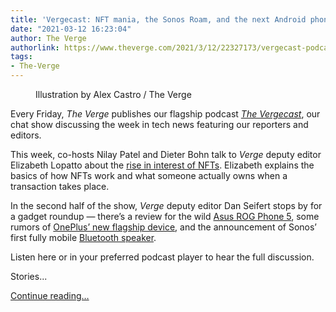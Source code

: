 ```yaml
---
title: 'Vergecast: NFT mania, the Sonos Roam, and the next Android phones'
date: "2021-03-12 16:23:04"
author: The Verge
authorlink: https://www.theverge.com/2021/3/12/22327173/vergecast-podcast-444-nft-sonos-roam-preorder-asus-rog-phone-5
tags:
- The-Verge
---
```

<figure>
      <img alt="" src="https://cdn.vox-cdn.com/thumbor/2psGHSnyAWf8OamDxGgHfeSGFm4=/0x0:3000x2000/1310x873/cdn.vox-cdn.com/uploads/chorus_image/image/68955765/acastro_170726_1777_0008.0.jpg" />
        <figcaption>Illustration by Alex Castro / The Verge</figcaption>
    </figure>

  <p id="bVOQqg">Every Friday, <em>The Verge</em> publishes our flagship podcast <a href="http://theverge.com/the-vergecast"><em>The Vergecast</em></a>, our chat show discussing the week in tech news featuring our reporters and editors.</p>
<p id="L9uIzC">This week, co-hosts Nilay Patel and Dieter Bohn talk to <em>Verge</em> deputy editor Elizabeth Lopatto about the <a href="https://www.theverge.com/22310188/nft-explainer-what-is-blockchain-crypto-art-faq">rise in interest of NFTs</a>. Elizabeth explains the basics of how NFTs work and what someone actually owns when a transaction takes place. </p>
<p id="XpLDhr">In the second half of the show,<em> Verge</em> deputy editor Dan Seifert stops by for a gadget roundup — there’s a review for the wild <a href="https://www.theverge.com/22321496/asus-rog-phone-5-ultimate-review-gaming-phone-snapdragon-888-ram-specs-features">Asus ROG Phone 5</a>, some rumors of <a href="https://www.theverge.com/2021/3/10/22323979/oneplus-9-pro-leak-images-hasselblad-camera">OnePlus’ new flagship device</a>, and the announcement of Sonos’ first fully mobile <a href="https://www.theverge.com/2021/3/9/22319251/sonos-roam-pricing-features-release-date">Bluetooth speaker</a>. </p>
<div id="uPboG2"></div>
<p id="xPsuAv">Listen here or in your preferred podcast player to hear the full discussion. </p>
<p id="JPUMiF">Stories...</p>
  <p>
    <a href="https://www.theverge.com/2021/3/12/22327173/vergecast-podcast-444-nft-sonos-roam-preorder-asus-rog-phone-5">Continue reading&hellip;</a>
  </p>